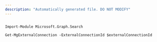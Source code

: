 ```yaml
---
description: "Automatically generated file. DO NOT MODIFY"
---
```


```powershellv2

Import-Module Microsoft.Graph.Search

Get-MgExternalConnection -ExternalConnectionId $externalConnectionId

```